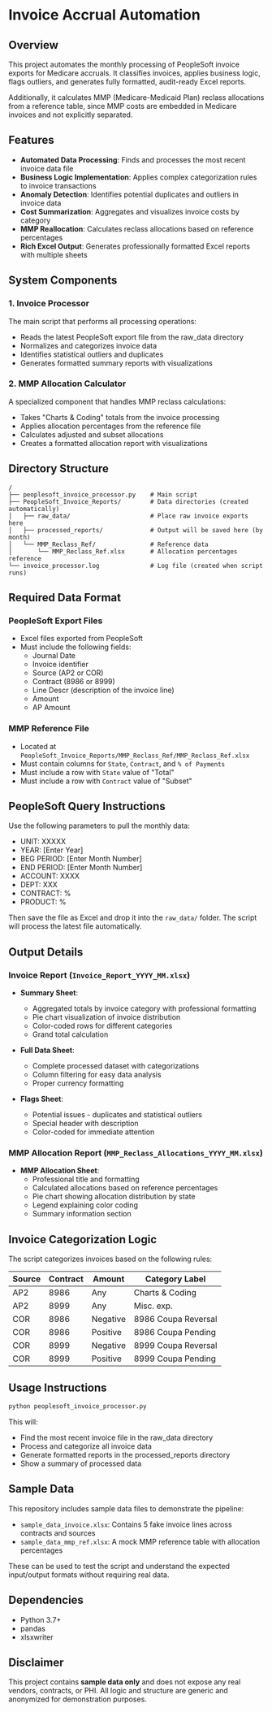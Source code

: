 # Invoice Accrual Automation

## Overview

This project automates the monthly processing of PeopleSoft invoice exports for Medicare accruals. It classifies invoices, applies business logic, flags outliers, and generates fully formatted, audit-ready Excel reports.

Additionally, it calculates MMP (Medicare-Medicaid Plan) reclass allocations from a reference table, since MMP costs are embedded in Medicare invoices and not explicitly separated.

## Features

- **Automated Data Processing**: Finds and processes the most recent invoice data file
- **Business Logic Implementation**: Applies complex categorization rules to invoice transactions
- **Anomaly Detection**: Identifies potential duplicates and outliers in invoice data
- **Cost Summarization**: Aggregates and visualizes invoice costs by category
- **MMP Reallocation**: Calculates reclass allocations based on reference percentages
- **Rich Excel Output**: Generates professionally formatted Excel reports with multiple sheets

## System Components

### 1. Invoice Processor

The main script that performs all processing operations:

- Reads the latest PeopleSoft export file from the raw_data directory
- Normalizes and categorizes invoice data
- Identifies statistical outliers and duplicates
- Generates formatted summary reports with visualizations

### 2. MMP Allocation Calculator

A specialized component that handles MMP reclass calculations:

- Takes "Charts & Coding" totals from the invoice processing
- Applies allocation percentages from the reference file
- Calculates adjusted and subset allocations
- Creates a formatted allocation report with visualizations

## Directory Structure

```
/
├── peoplesoft_invoice_processor.py    # Main script
├── PeopleSoft_Invoice_Reports/        # Data directories (created automatically)
│   ├── raw_data/                      # Place raw invoice exports here
│   ├── processed_reports/             # Output will be saved here (by month)
│   └── MMP_Reclass_Ref/               # Reference data
│       └── MMP_Reclass_Ref.xlsx       # Allocation percentages reference
└── invoice_processor.log              # Log file (created when script runs)
```

## Required Data Format

### PeopleSoft Export Files

- Excel files exported from PeopleSoft
- Must include the following fields:
  - Journal Date
  - Invoice identifier
  - Source (AP2 or COR)
  - Contract (8986 or 8999)
  - Line Descr (description of the invoice line)
  - Amount
  - AP Amount

### MMP Reference File

- Located at `PeopleSoft_Invoice_Reports/MMP_Reclass_Ref/MMP_Reclass_Ref.xlsx`
- Must contain columns for `State`, `Contract`, and `% of Payments`
- Must include a row with `State` value of "Total"
- Must include a row with `Contract` value of "Subset"

## PeopleSoft Query Instructions

Use the following parameters to pull the monthly data:

- UNIT: XXXXX
- YEAR: [Enter Year]
- BEG PERIOD: [Enter Month Number]
- END PERIOD: [Enter Month Number]
- ACCOUNT: XXXX
- DEPT: XXX
- CONTRACT: %
- PRODUCT: %

Then save the file as Excel and drop it into the `raw_data/` folder. The script will process the latest file automatically.

## Output Details

### Invoice Report (`Invoice_Report_YYYY_MM.xlsx`)

- **Summary Sheet**: 
  - Aggregated totals by invoice category with professional formatting
  - Pie chart visualization of invoice distribution
  - Color-coded rows for different categories
  - Grand total calculation

- **Full Data Sheet**: 
  - Complete processed dataset with categorizations
  - Column filtering for easy data analysis
  - Proper currency formatting

- **Flags Sheet**: 
  - Potential issues - duplicates and statistical outliers
  - Special header with description
  - Color-coded for immediate attention

### MMP Allocation Report (`MMP_Reclass_Allocations_YYYY_MM.xlsx`)

- **MMP Allocation Sheet**: 
  - Professional title and formatting
  - Calculated allocations based on reference percentages
  - Pie chart showing allocation distribution by state
  - Legend explaining color coding
  - Summary information section

## Invoice Categorization Logic

The script categorizes invoices based on the following rules:

| Source | Contract | Amount     | Category Label        |
|--------|----------|------------|----------------------|
| AP2    | 8986     | Any        | Charts & Coding      |
| AP2    | 8999     | Any        | Misc. exp.           |
| COR    | 8986     | Negative   | 8986 Coupa Reversal  |
| COR    | 8986     | Positive   | 8986 Coupa Pending   |
| COR    | 8999     | Negative   | 8999 Coupa Reversal  |
| COR    | 8999     | Positive   | 8999 Coupa Pending   |

## Usage Instructions

```bash
python peoplesoft_invoice_processor.py
```

This will:
- Find the most recent invoice file in the raw_data directory
- Process and categorize all invoice data
- Generate formatted reports in the processed_reports directory
- Show a summary of processed data

## Sample Data

This repository includes sample data files to demonstrate the pipeline:

- `sample_data_invoice.xlsx`: Contains 5 fake invoice lines across contracts and sources
- `sample_data_mmp_ref.xlsx`: A mock MMP reference table with allocation percentages

These can be used to test the script and understand the expected input/output formats without requiring real data.

## Dependencies

- Python 3.7+
- pandas
- xlsxwriter

## Disclaimer

This project contains **sample data only** and does not expose any real vendors, contracts, or PHI. All logic and structure are generic and anonymized for demonstration purposes.
